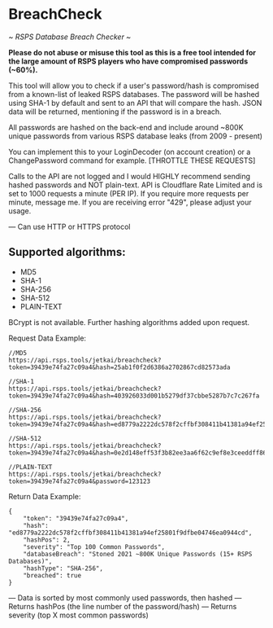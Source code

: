 # BreachCheck

*~ RSPS Database Breach Checker ~*

**Please do not abuse or misuse this tool as this is a free tool intended for the large amount of RSPS players who have compromised passwords (~60%).**

This tool will allow you to check if a user's password/hash is compromised from a known-list of leaked RSPS databases.
The password will be hashed using SHA-1 by default and sent to an API that will compare the hash. JSON data will be returned, mentioning if the password is in a breach.

All passwords are hashed on the back-end and include around ~800K unique passwords from various RSPS database leaks (from 2009 - present)

You can implement this to your LoginDecoder (on account creation) or a ChangePassword command for example. [THROTTLE THESE REQUESTS]

Calls to the API are not logged and I would HIGHLY recommend sending hashed passwords and NOT plain-text.
API is Cloudflare Rate Limited and is set to 1000 requests a minute (PER IP). If you require more requests per minute, message me. If you are receiving error "429", please adjust your usage.

— Can use HTTP or HTTPS protocol

## Supported algorithms:
- MD5
- SHA-1
- SHA-256
- SHA-512
- PLAIN-TEXT

BCrypt is not available. Further hashing algorithms added upon request.

Request Data Example:
```
//MD5
https://api.rsps.tools/jetkai/breachcheck?token=39439e74fa27c09a4&hash=25ab1f0f2d6386a2702867cd82573ada

//SHA-1
https://api.rsps.tools/jetkai/breachcheck?token=39439e74fa27c09a4&hash=403926033d001b5279df37cbbe5287b7c7c267fa

//SHA-256
https://api.rsps.tools/jetkai/breachcheck?token=39439e74fa27c09a4&hash=ed8779a2222dc578f2cffbf308411b41381a94ef25801f9dfbe04746ea0944cd

//SHA-512
https://api.rsps.tools/jetkai/breachcheck?token=39439e74fa27c09a4&hash=0e2d148eff53f3b82ee3aa6f62c9ef8e3ceeddff865a733c294db55023b121e81f5ffdde83dc07e274c7389d1e1e430c20d582889a6399c32811fff47f260be6

//PLAIN-TEXT
https://api.rsps.tools/jetkai/breachcheck?token=39439e74fa27c09a4&password=123123
```
Return Data Example:
```
{
	"token": "39439e74fa27c09a4",
	"hash": "ed8779a2222dc578f2cffbf308411b41381a94ef25801f9dfbe04746ea0944cd",
	"hashPos": 2,
	"severity": "Top 100 Common Passwords",
	"databaseBreach": "Stoned 2021 ~800K Unique Passwords (15+ RSPS Databases)",
	"hashType": "SHA-256",
	"breached": true
}
```
— Data is sorted by most commonly used passwords, then hashed
— Returns hashPos (the line number of the password/hash)
— Returns severity (top X most common passwords)
